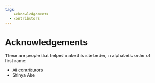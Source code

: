 ```yaml
---
tags:
  - acknowledgements
  - contributors
---
```


# Acknowledgements

These are people that helped make this site better,
in alphabetic order of first name:

- [All contributors](https://github.com/UPPMAX/naiss_file_transfer_course/graphs/contributors)
- Shinya Abe
